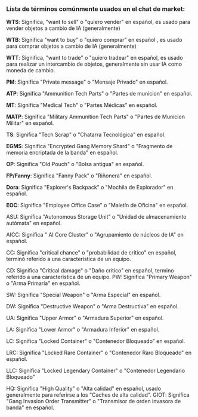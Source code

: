 ### Lista de términos comúnmente usados en el chat de market:

**WTS**: Significa, "want to sell" o "quiero vender" en español, es usado para vender objetos a cambio de IA (generalmente)

**WTB**: Significa "want to buy" o "quiero comprar" en español , es usado para comprar objetos a cambio de IA (generalmente)

**WTT**: Significa, "want to trade" o "quiero tradear" en español, es usado para realizar un intercambio de objetos, generalmente sin usar IA como moneda de cambio.

**PM**: Significa "Private message" o "Mensaje Privado" en español.

**ATP**: Significa "Ammunition Tech Parts" o "Partes de municion" en español.

**MT**: Significa "Medical Tech" o "Partes Médicas" en español.

**MATP**: Significa "Military Ammunition Tech Parts" o "Partes de Municion Militar" en español.

**TS**: Significa "Tech Scrap" o "Chatarra Tecnológica" en español.

**EGMS**: Significa "Encrypted Gang Memory Shard" o "Fragmento de memoria encriptada de la banda" en español.

**OP**: Significa "Old Pouch" o "Bolsa antigua" en español.

**FP/Fanny**: Significa "Fanny Pack" o "Riñonera" en español.

**Dora**: Significa "Explorer's Backpack" o "Mochila de Explorador" en español.

**EOC**: Significa "Employee Office Case" o "Maletín de Oficina" en español.

ASU: Significa "Autonomous Storage Unit" o "Unidad de almacenamiento autómata" en español.

AICC: Significa " AI Core Cluster" o "Agrupamiento de núcleos de IA" en español.

CC: Significa "critical chance" o "probabilidad de crítico" en español, terminó referido a una característica de un equipo.

CD: Significa "Critical damage" o "Daño critico" en español, termino referido a una característica de un equipo.
PW: Significa "Primary Weapon" o "Arma Primaría" en español.

SW: Significa "Special Weapon" o "Arma Especial" en español.

DW: Significa "Destructive Weapon" o "Arma Destructiva" en español.

UA: Significa "Upper Armor" o "Armadura Superior" en español.

LA: Significa "Lower Armor" o "Armadura Inferior" en español.

LC: Significa "Locked Container" o "Contenedor Bloqueado" en español.

LRC: Significa "Locked Rare Container" o "Contenedor Raro Bloqueado" en español.

LLC: Significa "Locked Legendary Container" o "Contenedor Legendario Bloqueado"

HQ: Significa "High Quality" o "Alta calidad" en español, usado generalmente para referirse a los "Caches de alta calidad".
GIOT: Significa "Gang Invasion Order Transmitter" o "Transmisor de orden invasora de banda" en español.
